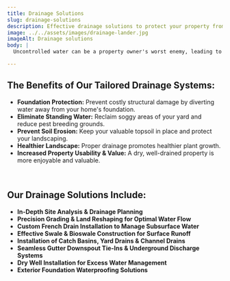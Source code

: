 ```yaml
---
title: Drainage Solutions
slug: drainage-solutions
description: Effective drainage solutions to protect your property from water damage.
image: ../../assets/images/drainage-lander.jpg
imageAlt: Drainage solutions
body: |
  Uncontrolled water can be a property owner's worst enemy, leading to erosion, foundation damage, flooded basements, and unusable outdoor areas. We design and install custom drainage solutions that effectively manage surface and subsurface water, safeguarding your home and landscape. Our goal is to keep your property dry, stable, and looking its best.

---
```


## The Benefits of Our Tailored Drainage Systems:

* **Foundation Protection:** Prevent costly structural damage by diverting water away from your home's foundation.
* **Eliminate Standing Water:** Reclaim soggy areas of your yard and reduce pest breeding grounds.
* **Prevent Soil Erosion:** Keep your valuable topsoil in place and protect your landscaping.
* **Healthier Landscape:** Proper drainage promotes healthier plant growth.
* **Increased Property Usability & Value:** A dry, well-drained property is more enjoyable and valuable.

<br />

## Our Drainage Solutions Include:

* **In-Depth Site Analysis & Drainage Planning**
* **Precision Grading & Land Reshaping for Optimal Water Flow**
* **Custom French Drain Installation to Manage Subsurface Water**
* **Effective Swale & Bioswale Construction for Surface Runoff**
* **Installation of Catch Basins, Yard Drains & Channel Drains**
* **Seamless Gutter Downspout Tie-Ins & Underground Discharge Systems**
* **Dry Well Installation for Excess Water Management**
* **Exterior Foundation Waterproofing Solutions**